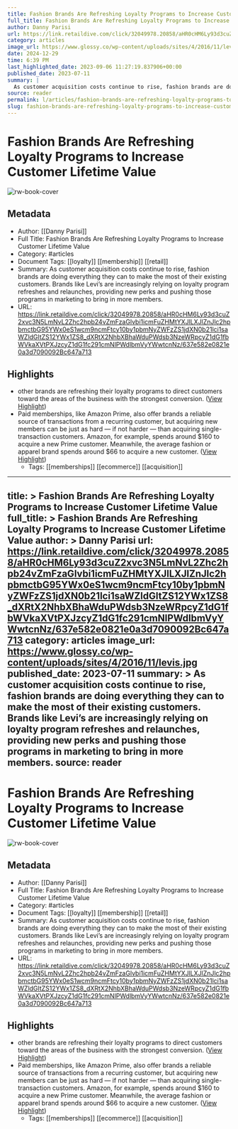 ```yaml
---
title: Fashion Brands Are Refreshing Loyalty Programs to Increase Customer Lifetime Value
full_title: Fashion Brands Are Refreshing Loyalty Programs to Increase Customer Lifetime Value
author: Danny Parisi
url: https://link.retaildive.com/click/32049978.20858/aHR0cHM6Ly93d3cuZ2xvc3N5LmNvL2Zhc2hpb24vZmFzaGlvbi1icmFuZHMtYXJlLXJlZnJlc2hpbmctbG95YWx0eS1wcm9ncmFtcy10by1pbmNyZWFzZS1jdXN0b21lci1saWZldGltZS12YWx1ZS8_dXRtX2NhbXBhaWduPWdsb3NzeWRpcyZ1dG1fbWVkaXVtPXJzcyZ1dG1fc291cmNlPWdlbmVyYWwtcnNz/637e582e0821e0a3d7090092Bc647a713
category: articles
image_url: https://www.glossy.co/wp-content/uploads/sites/4/2016/11/levis.jpg
date: 2024-12-29
time: 6:39 PM
last_highlighted_date: 2023-09-06 11:27:19.837906+00:00
published_date: 2023-07-11
summary: |
  As customer acquisition costs continue to rise, fashion brands are doing everything they can to make the most of their existing customers. Brands like Levi’s are increasingly relying on loyalty program refreshes and relaunches, providing new perks and pushing those programs in marketing to bring in more members.
source: reader
permalink: l/articles/fashion-brands-are-refreshing-loyalty-programs-to-increase-customer-lifetime-value-2
slug: fashion-brands-are-refreshing-loyalty-programs-to-increase-customer-lifetime-value-2
---
```

# Fashion Brands Are Refreshing Loyalty Programs to Increase Customer Lifetime Value

![rw-book-cover](https://www.glossy.co/wp-content/uploads/sites/4/2016/11/levis.jpg)

## Metadata
- Author: [[Danny Parisi]]
- Full Title: Fashion Brands Are Refreshing Loyalty Programs to Increase Customer Lifetime Value
- Category: #articles
- Document Tags: [[loyalty]] [[membership]] [[retail]] 
- Summary: As customer acquisition costs continue to rise, fashion brands are doing everything they can to make the most of their existing customers. Brands like Levi’s are increasingly relying on loyalty program refreshes and relaunches, providing new perks and pushing those programs in marketing to bring in more members.
- URL: https://link.retaildive.com/click/32049978.20858/aHR0cHM6Ly93d3cuZ2xvc3N5LmNvL2Zhc2hpb24vZmFzaGlvbi1icmFuZHMtYXJlLXJlZnJlc2hpbmctbG95YWx0eS1wcm9ncmFtcy10by1pbmNyZWFzZS1jdXN0b21lci1saWZldGltZS12YWx1ZS8_dXRtX2NhbXBhaWduPWdsb3NzeWRpcyZ1dG1fbWVkaXVtPXJzcyZ1dG1fc291cmNlPWdlbmVyYWwtcnNz/637e582e0821e0a3d7090092Bc647a713

## Highlights
- other brands are refreshing their loyalty programs to direct customers toward the areas of the business with the strongest conversion. ([View Highlight](https://read.readwise.io/read/01h9n3xrr77999r9m0k135xt9k))
- Paid memberships, like Amazon Prime, also offer brands a reliable source of transactions from a recurring customer, but acquiring new members can be just as hard — if not harder — than acquiring single-transaction customers. Amazon, for example, spends around $160 to acquire a new Prime customer. Meanwhile, the average fashion or apparel brand spends around $66 to acquire a new customer. ([View Highlight](https://read.readwise.io/read/01h9n3y78tg73c4qr43d4rt5br))
    - Tags: [[memberships]] [[ecommerce]] [[acquisition]] 


---
title: >
  Fashion Brands Are Refreshing Loyalty Programs to Increase Customer Lifetime Value
full_title: >
  Fashion Brands Are Refreshing Loyalty Programs to Increase Customer Lifetime Value
author: >
  Danny Parisi
url: https://link.retaildive.com/click/32049978.20858/aHR0cHM6Ly93d3cuZ2xvc3N5LmNvL2Zhc2hpb24vZmFzaGlvbi1icmFuZHMtYXJlLXJlZnJlc2hpbmctbG95YWx0eS1wcm9ncmFtcy10by1pbmNyZWFzZS1jdXN0b21lci1saWZldGltZS12YWx1ZS8_dXRtX2NhbXBhaWduPWdsb3NzeWRpcyZ1dG1fbWVkaXVtPXJzcyZ1dG1fc291cmNlPWdlbmVyYWwtcnNz/637e582e0821e0a3d7090092Bc647a713
category: articles
image_url: https://www.glossy.co/wp-content/uploads/sites/4/2016/11/levis.jpg
published_date: 2023-07-11
summary: >
  As customer acquisition costs continue to rise, fashion brands are doing everything they can to make the most of their existing customers. Brands like Levi’s are increasingly relying on loyalty program refreshes and relaunches, providing new perks and pushing those programs in marketing to bring in more members.
source: reader
---
# Fashion Brands Are Refreshing Loyalty Programs to Increase Customer Lifetime Value

![rw-book-cover](https://www.glossy.co/wp-content/uploads/sites/4/2016/11/levis.jpg)

## Metadata
- Author: [[Danny Parisi]]
- Full Title: Fashion Brands Are Refreshing Loyalty Programs to Increase Customer Lifetime Value
- Category: #articles
- Document Tags: [[loyalty]] [[membership]] [[retail]] 
- Summary: As customer acquisition costs continue to rise, fashion brands are doing everything they can to make the most of their existing customers. Brands like Levi’s are increasingly relying on loyalty program refreshes and relaunches, providing new perks and pushing those programs in marketing to bring in more members.
- URL: https://link.retaildive.com/click/32049978.20858/aHR0cHM6Ly93d3cuZ2xvc3N5LmNvL2Zhc2hpb24vZmFzaGlvbi1icmFuZHMtYXJlLXJlZnJlc2hpbmctbG95YWx0eS1wcm9ncmFtcy10by1pbmNyZWFzZS1jdXN0b21lci1saWZldGltZS12YWx1ZS8_dXRtX2NhbXBhaWduPWdsb3NzeWRpcyZ1dG1fbWVkaXVtPXJzcyZ1dG1fc291cmNlPWdlbmVyYWwtcnNz/637e582e0821e0a3d7090092Bc647a713

## Highlights
- other brands are refreshing their loyalty programs to direct customers toward the areas of the business with the strongest conversion. ([View Highlight](https://read.readwise.io/read/01h9n3xrr77999r9m0k135xt9k))
- Paid memberships, like Amazon Prime, also offer brands a reliable source of transactions from a recurring customer, but acquiring new members can be just as hard — if not harder — than acquiring single-transaction customers. Amazon, for example, spends around $160 to acquire a new Prime customer. Meanwhile, the average fashion or apparel brand spends around $66 to acquire a new customer. ([View Highlight](https://read.readwise.io/read/01h9n3y78tg73c4qr43d4rt5br))
    - Tags: [[memberships]] [[ecommerce]] [[acquisition]] 


